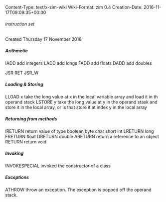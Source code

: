 Content-Type: text/x-zim-wiki
Wiki-Format: zim 0.4
Creation-Date: 2016-11-17T09:09:35+00:00

###### instruction set ######
Created Thursday 17 November 2016

##### Arithmetic #####
IADD	add integers
LADD	add longs
FADD	add floats
DADD	add doubles


JSR
RET
JSR_W

##### Loading & Storing #####
LLOAD x	take the long value at x in the local variable array and load it in th operand stack
LSTORE y	take the long value at y in the operand stask and store it in the local array, or is that store it at index y in the local array

##### Returning from methods #####
IRETURN		return value of type boolean byte char short int
LRETURN		long
FRETURN		float
DRETURN		double
ARETURN		return a reference to an object
RETURN		return void

##### Invoking #####
INVOKESPECIAL invoked the constructor of a class

##### Exceptions #####
ATHROW		throw an exception. The exception is popped off the operand stack.
